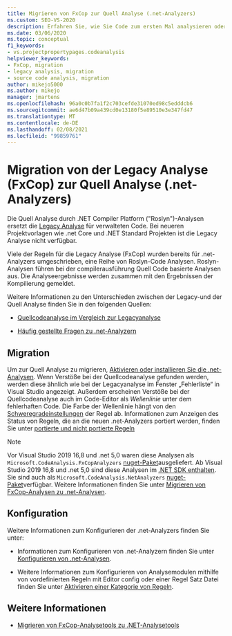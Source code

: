 ```yaml
---
title: Migrieren von FxCop zur Quell Analyse (.net-Analyzers)
ms.custom: SEO-VS-2020
description: Erfahren Sie, wie Sie Code zum ersten Mal analysieren oder von FxCop (Binary Analysis) zur neuen Methode der Analyse von verwaltetem Code mithilfe der Quell Analyse (.net-Analyzers) migrieren.
ms.date: 03/06/2020
ms.topic: conceptual
f1_keywords:
- vs.projectpropertypages.codeanalysis
helpviewer_keywords:
- FxCop, migration
- legacy analysis, migration
- source code analysis, migration
author: mikejo5000
ms.author: mikejo
manager: jmartens
ms.openlocfilehash: 96a0c0b7fa1f2c703cefde31070ed98c5edddcb6
ms.sourcegitcommit: ae6d47b09a439cd0e13180f5e89510e3e347fd47
ms.translationtype: MT
ms.contentlocale: de-DE
ms.lasthandoff: 02/08/2021
ms.locfileid: "99859761"
---
```

# <a name="migrate-from-legacy-analysis-fxcop-to-source-analysis-net-analyzers"></a>Migration von der Legacy Analyse (FxCop) zur Quell Analyse (.net-Analyzers)

Die Quell Analyse durch .NET Compiler Platform ("Roslyn")-Analysen ersetzt die [Legacy Analyse](../code-quality/code-analysis-for-managed-code-overview.md) für verwalteten Code. Bei neueren Projektvorlagen wie .net Core und .NET Standard Projekten ist die Legacy Analyse nicht verfügbar.

Viele der Regeln für die Legacy Analyse (FxCop) wurden bereits für .net-Analyzers umgeschrieben, eine Reihe von Roslyn-Code Analysen. Roslyn-Analysen führen bei der compilerausführung Quell Code basierte Analysen aus. Die Analyseergebnisse werden zusammen mit den Ergebnissen der Kompilierung gemeldet.

Weitere Informationen zu den Unterschieden zwischen der Legacy-und der Quell Analyse finden Sie in den folgenden Quellen:

- [Quellcodeanalyse im Vergleich zur Legacyanalyse](../code-quality/net-analyzers-faq.md#whats-the-difference-between-legacy-fxcop-and-net-analyzers)

- [Häufig gestellte Fragen zu .net-Analyzern](../code-quality/net-analyzers-faq.md)

## <a name="migration"></a>Migration

Um zur Quell Analyse zu migrieren, [Aktivieren oder installieren Sie die .net-Analysen](install-net-analyzers.md). Wenn Verstöße bei der Quellcodeanalyse gefunden werden, werden diese ähnlich wie bei der Legacyanalyse im Fenster „Fehlerliste“ in Visual Studio angezeigt. Außerdem erscheinen Verstöße bei der Quellcodeanalyse auch im Code-Editor als *Wellenlinie* unter dem fehlerhaften Code. Die Farbe der Wellenlinie hängt von den [Schweregradeinstellungen](../code-quality/use-roslyn-analyzers.md#configure-severity-levels) der Regel ab. Informationen zum Anzeigen des Status von Regeln, die an die neuen .net-Analyzers portiert werden, finden Sie unter [portierte und nicht portierte Regeln](../code-quality/fxcop-rule-port-status.md)

> [!NOTE]
> Vor Visual Studio 2019 16,8 und .net 5,0 waren diese Analysen als `Microsoft.CodeAnalysis.FxCopAnalyzers` [nuget-Paket](https://www.nuget.org/packages/Microsoft.CodeAnalysis.FxCopAnalyzers)ausgeliefert. Ab Visual Studio 2019 16,8 und .net 5,0 sind diese Analysen im [.NET SDK enthalten](/dotnet/fundamentals/code-analysis/overview). Sie sind auch als `Microsoft.CodeAnalysis.NetAnalyzers` [nuget-Paket](https://www.nuget.org/packages/Microsoft.CodeAnalysis.NetAnalyzers)verfügbar. Weitere Informationen finden Sie unter [Migrieren von FxCop-Analysen zu .net-Analysen](migrate-from-fxcop-analyzers-to-net-analyzers.md).

## <a name="configuration"></a>Konfiguration

Weitere Informationen zum Konfigurieren der .net-Analyzers finden Sie unter:

- Informationen zum Konfigurieren von .net-Analyzern finden Sie unter [Konfigurieren von .net-Analysen](/dotnet/fundamentals/code-analysis/code-quality-rule-options).

- Weitere Informationen zum Konfigurieren von Analysemodulen mithilfe von vordefinierten Regeln mit Editor config oder einer Regel Satz Datei finden Sie unter [Aktivieren einer Kategorie von Regeln](/dotnet/fundamentals/code-analysis/code-quality-rule-options).

## <a name="see-also"></a>Weitere Informationen

- [Migrieren von FxCop-Analysetools zu .NET-Analysetools](migrate-from-fxcop-analyzers-to-net-analyzers.md)
